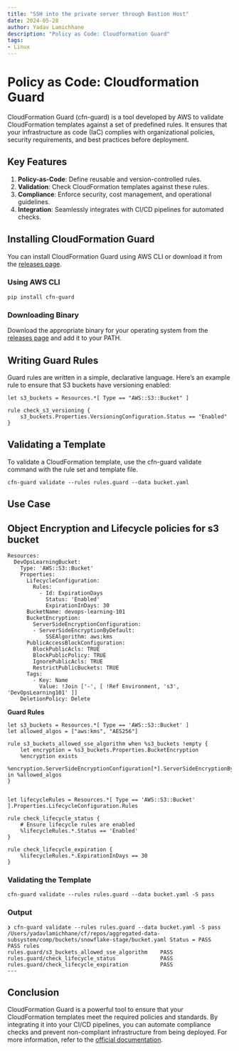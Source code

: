 ```yaml
---
title: "SSH into the private server through Bastion Host"
date: 2024-05-28
author: Yadav Lamichhane
description: "Policy as Code: Cloudformation Guard"
tags:
- Linux
---
```


# Policy as Code: Cloudformation Guard

CloudFormation Guard (cfn-guard) is a tool developed by AWS to validate CloudFormation templates against a set of predefined rules. It ensures that your infrastructure as code (IaC) complies with organizational policies, security requirements, and best practices before deployment.

## Key Features

1. **Policy-as-Code**: Define reusable and version-controlled rules.
2. **Validation**: Check CloudFormation templates against these rules.
3. **Compliance**: Enforce security, cost management, and operational guidelines.
4. **Integration**: Seamlessly integrates with CI/CD pipelines for automated checks.

## Installing CloudFormation Guard

You can install CloudFormation Guard using AWS CLI or download it from the [releases page](https://github.com/aws-cloudformation/cloudformation-guard/releases).

### Using AWS CLI

```
pip install cfn-guard
```

### Downloading Binary

Download the appropriate binary for your operating system from the [releases page](https://github.com/aws-cloudformation/cloudformation-guard/releases) and add it to your PATH.

## Writing Guard Rules

Guard rules are written in a simple, declarative language. Here’s an example rule to ensure that S3 buckets have versioning enabled:

```
let s3_buckets = Resources.*[ Type == "AWS::S3::Bucket" ]

rule check_s3_versioning {
    s3_buckets.Properties.VersioningConfiguration.Status == "Enabled"
}
```

## Validating a Template

To validate a CloudFormation template, use the cfn-guard validate command with the rule set and template file.

```
cfn-guard validate --rules rules.guard --data bucket.yaml
```

## **Use Case**

## Object Encryption and Lifecycle policies for s3 bucket

```
Resources:
  DevOpsLearningBucket:
    Type: 'AWS::S3::Bucket'
    Properties:
      LifecycleConfiguration:
        Rules:
          - Id: ExpirationDays
            Status: 'Enabled'
            ExpirationInDays: 30
      BucketName: devops-learning-101
      BucketEncryption:
        ServerSideEncryptionConfiguration:
        - ServerSideEncryptionByDefault:
            SSEAlgorithm: aws:kms
      PublicAccessBlockConfiguration:
        BlockPublicAcls: TRUE
        BlockPublicPolicy: TRUE
        IgnorePublicAcls: TRUE
        RestrictPublicBuckets: TRUE
      Tags:
        - Key: Name
          Value: !Join ['-', [ !Ref Environment, 's3', 'DevOpsLearning101' ]]
    DeletionPolicy: Delete
```

**Guard Rules**

```
let s3_buckets = Resources.*[ Type == 'AWS::S3::Bucket' ]
let allowed_algos = ["aws:kms", "AES256"]

rule s3_buckets_allowed_sse_algorithm when %s3_buckets !empty {
    let encryption = %s3_buckets.Properties.BucketEncryption
    %encryption exists
    %encryption.ServerSideEncryptionConfiguration[*].ServerSideEncryptionByDefault.SSEAlgorithm in %allowed_algos
}


let lifecycleRules = Resources.*[ Type == 'AWS::S3::Bucket' ].Properties.LifecycleConfiguration.Rules

rule check_lifecycle_status {
    # Ensure lifecycle rules are enabled
    %lifecycleRules.*.Status == 'Enabled'
}

rule check_lifecycle_expiration {
    %lifecycleRules.*.ExpirationInDays == 30
}
```

### Validating the Template

```
cfn-guard validate --rules rules.guard --data bucket.yaml -S pass
```

### Output

```
❯ cfn-guard validate --rules rules.guard --data bucket.yaml -S pass
/Users/yadavlamichhane/cf/repos/aggregated-data-subsystem/comp/buckets/snowflake-stage/bucket.yaml Status = PASS
PASS rules
rules.guard/s3_buckets_allowed_sse_algorithm    PASS
rules.guard/check_lifecycle_status              PASS
rules.guard/check_lifecycle_expiration          PASS
---
```

## Conclusion

CloudFormation Guard is a powerful tool to ensure that your CloudFormation templates meet the required policies and standards. By integrating it into your CI/CD pipelines, you can automate compliance checks and prevent non-compliant infrastructure from being deployed. For more information, refer to the [official documentation](https://github.com/aws-cloudformation/cloudformation-guard).

